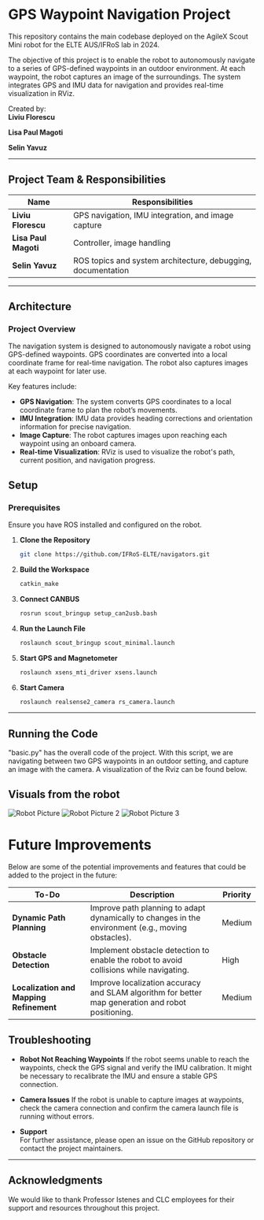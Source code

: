 # GPS Waypoint Navigation Project  

This repository contains the main codebase deployed on the AgileX Scout Mini robot for the ELTE AUS/IFRoS lab in 2024.  

The objective of this project is to enable the robot to autonomously navigate to a series of GPS-defined waypoints in an outdoor environment. At each waypoint, the robot captures an image of the surroundings. The system integrates GPS and IMU data for navigation and provides real-time visualization in RViz.

Created by:  
**Liviu Florescu**

**Lisa Paul Magoti**

**Selin Yavuz**

---

## Project Team & Responsibilities  

| **Name**             | **Responsibilities**               |  
|-----------------------|-------------------------------------|  
| **Liviu Florescu**       | GPS navigation, IMU integration, and image capture |  
| **Lisa Paul Magoti**       | Controller, image handling |  
| **Selin Yavuz**       | ROS topics and system architecture, debugging, documentation |  

---

## Architecture  


### Project Overview
The navigation system is designed to autonomously navigate a robot using GPS-defined waypoints. GPS coordinates are converted into a local coordinate frame for real-time navigation. The robot also captures images at each waypoint for later use.

Key features include:

- **GPS Navigation**: 
  The system converts GPS coordinates to a local coordinate frame to plan the robot’s movements.
- **IMU Integration**: 
  IMU data provides heading corrections and orientation information for precise navigation.
- **Image Capture**: 
  The robot captures images upon reaching each waypoint using an onboard camera.
- **Real-time Visualization**: 
  RViz is used to visualize the robot's path, current position, and navigation progress.


## Setup  

### Prerequisites  
Ensure you have ROS installed and configured on the robot.  

1. **Clone the Repository**  
   ```bash  
   git clone https://github.com/IFRoS-ELTE/navigators.git

    ```
3. **Build the Workspace**  
    ```bash  
    catkin_make  
    ```

4. **Connect CANBUS**  
    ```bash  
    rosrun scout_bringup setup_can2usb.bash
    ```

5. **Run the Launch File**  
    ```bash  
    roslaunch scout_bringup scout_minimal.launch
    ```

6. **Start GPS and Magnetometer**  
    ```bash  
    roslaunch xsens_mti_driver xsens.launch  

    ```
7. **Start Camera**  
    ```bash  
    roslaunch realsense2_camera rs_camera.launch

    ```
---
## Running the Code 

"basic.py" has the overall code of the project. With this script, we are navigating between two GPS waypoints in an outdoor setting, and capture an image with the camera. A visualization of the Rviz can be found below.

## Visuals from the robot

![Robot Picture](robot_pic.jpeg)
![Robot Picture 2](pic_2.jpeg)
![Robot Picture 3](pic_3.jpeg)

# Future Improvements

Below are some of the potential improvements and features that could be added to the project in the future:

| **To-Do**                               | **Description**                                                                                  | **Priority**   |
|-----------------------------------------|--------------------------------------------------------------------------------------------------|----------------|
| **Dynamic Path Planning**               | Improve path planning to adapt dynamically to changes in the environment (e.g., moving obstacles). | Medium         |
| **Obstacle Detection**                  | Implement obstacle detection to enable the robot to avoid collisions while navigating.            | High           |
| **Localization and Mapping Refinement** | Improve localization accuracy and SLAM algorithm for better map generation and robot positioning. | Medium         |

## Troubleshooting  
- **Robot Not Reaching Waypoints**
If the robot seems unable to reach the waypoints, check the GPS signal and verify the IMU calibration. It might be necessary to recalibrate the IMU and ensure a stable GPS connection.

- **Camera Issues**
If the robot is unable to capture images at waypoints, check the camera connection and confirm the camera launch file is running without errors.




- **Support**  
  For further assistance, please open an issue on the GitHub repository or contact the project maintainers.

---


## Acknowledgments  

We would like to thank Professor Istenes and CLC employees for their support and resources throughout this project.
